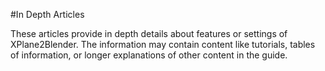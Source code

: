 #In Depth Articles

These articles provide in depth details about features or settings of XPlane2Blender. The information may contain content like tutorials, tables of information, or longer explanations of other content in the guide.
